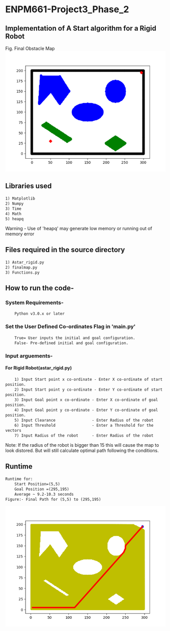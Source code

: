 # ENPM661-Project3_Phase_2
## Implementation of A Start algorithm for a Rigid Robot
Fig. Final Obstacle Map
    ![alt text](https://github.com/alejocbs/ENPM661-Project3_Phase_2/blob/master/map.png "Map Title Text 1")
## Libraries used
    1) Matplotlib
    2) Numpy
    3) Time
    4) Math
    5) heapq
 Warning - Use of 'heapq' may generate low memory or running out of memory error
## Files required in the source directory
    1) Astar_rigid.py
    2) finalmap.py
    3) Functions.py
## How to run the code-
 ### System Requirements-
        Python v3.0.x or later
 ### Set the User Defined Co-ordinates Flag in 'main.py'
        True= User inputs the initial and goal configuration.
        False- Pre-defined initial and goal configuration.
 ### Input arguements-
 #### For Rigid Robot(astar_rigid.py)
        1) Input Start point x co-ordinate - Enter X co-ordinate of start position.
        2) Input Start point y co-ordinate - Enter Y co-ordinate of start position.
        3) Input Goal point x co-ordinate - Enter X co-ordinate of goal position.
        4) Input Goal point y co-ordinate - Enter Y co-ordinate of goal position.
        5) Input Clearance                - Enter Radius of the robot
        6) Input Threshold                - Enter a Threshold for the vectors   
        7) Input Radius of the robot      - Enter Radius of the robot
        
Note: If the radius of the robot is bigger than 15 this will cause the map to look distored. But will still calculate optimal path following the conditions.
 ## Runtime
    Runtime for:
        Start Position=(5,5)
        Goal Position =(295,195)
        Average ~ 9.2-10.3 seconds
    Figure:- Final Path for (5,5) to (295,195)
    
   ![alt text](https://github.com/AkshayKurhade/ENPM661-Project2-Dijkstra/blob/master/OldAlgo/path_point.png "Map Title Text 1")
   
